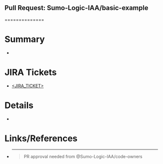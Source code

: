 ## Pull Request: Sumo-Logic-IAA/basic-example

==============

# Summary

-

# JIRA Tickets

- [<JIRA_TICKET>](https://sumologic.atlassian.net/browse/<JIRA_TICKET>)

# Details

-

# Links/References

- ***

  > PR approval needed from @Sumo-Logic-IAA/code-owners

